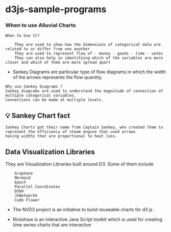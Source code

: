# d3js-sample-programs


### When to use Alluvial Charts
```
When to Use It?

    They are used to show how the dimensions of categorical data are related to or differ from one another
    They are used to represent flow of - money - goods - time - votes
    They can also help in identifying which of the variables are more closer and which of them are more spread apart
```

- Sankey Diagrams are particular type of flow diagrams in which the width of the arrows represents the flow quantity.
```
Why use Sankey Diagrams ?
Sankey diagrams are used to understand the magnitude of connection of multiple categorical variables. 
Connections can be made at multiple levels.
```

## 💡 Sankey Chart fact
```
Sankey Charts got their name from Captain Sankey, who created them to represent the efficiency of steam engine that used arrows 
having widths that are proportional to heat loss.
```

## Data Visualization Libraries

They are Visualization Libraries built around D3. Some of them include
```
    Graphene
    Mermaid
    Epoch
    Parallel Coordinates
    D3GH
    JSNetworkX
    Code Flower
```

- The NVD3 project is an initiative to build reuseable charts for d3 js .

- Rickshaw is an interactive Java Script toolkit which is used for creating time series charts that are interactive

